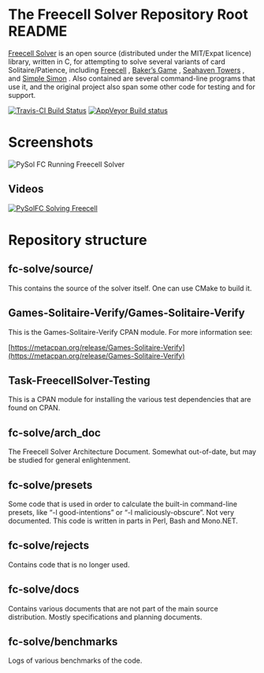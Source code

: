 # The Freecell Solver Repository Root README

[Freecell Solver](http://fc-solve.shlomifish.org/) is an open source
(distributed under the MIT/Expat licence) library, written in C, for attempting
to solve several variants of card Solitaire/Patience, including
[Freecell](http://en.wikipedia.org/wiki/FreeCell) ,
[Baker’s Game](http://en.wikipedia.org/wiki/Baker%27s_Game) ,
[Seahaven Towers](http://en.wikipedia.org/wiki/Seahaven_Towers_%28solitaire%29)
, and
[Simple Simon](http://en.wikipedia.org/wiki/Simple_Simon_%28solitaire) .
Also contained are several command-line programs that use it, and the original
project also span some other code for testing and for support.

[![Travis-CI Build Status](https://travis-ci.org/shlomif/fc-solve.svg?branch=master)](https://travis-ci.org/shlomif/fc-solve)
[![AppVeyor Build status](https://ci.appveyor.com/api/projects/status/ondu214y43paykp5/branch/master?svg=true)](https://ci.appveyor.com/project/shlomif/fc-solve/branch/master)

# Screenshots

![PySol FC Running Freecell Solver](<http://i.imgur.com/thImObN.png>)

## Videos

[![PySolFC Solving Freecell](https://img.youtube.com/vi/hYdqNuX4WJc/0.jpg)](https://www.youtube.com/watch?v=hYdqNuX4WJc)

# Repository structure

## fc-solve/source/

This contains the source of the solver itself. One can use CMake to build it.

## Games-Solitaire-Verify/Games-Solitaire-Verify

This is the Games-Solitaire-Verify CPAN module. For more information see:

[https://metacpan.org/release/Games-Solitaire-Verify](https://metacpan.org/release/Games-Solitaire-Verify)

## Task-FreecellSolver-Testing

This is a CPAN module for installing the various test dependencies that
are found on CPAN.

## fc-solve/arch\_doc

The Freecell Solver Architecture Document. Somewhat out-of-date, but may
be studied for general enlightenment.

## fc-solve/presets

Some code that is used in order to calculate the built-in command-line
presets, like “-l good-intentions” or “-l maliciously-obscure”. Not very
documented. This code is written in parts in Perl, Bash and Mono.NET.

## fc-solve/rejects

Contains code that is no longer used.

## fc-solve/docs

Contains various documents that are not part of the main source distribution.
Mostly specifications and planning documents.

## fc-solve/benchmarks

Logs of various benchmarks of the code.
